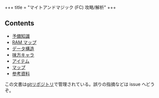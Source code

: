 +++
title = "マイトアンドマジック (FC) 攻略/解析"
+++

## Contents

* [予備知識](@/prepare/_index.md)
* [RAM マップ](@/ram/_index.md)
* [データ構造](@/data-structure/_index.md)
* [味方キャラ](@/hero/_index.md)
* [アイテム](@/item/_index.md)
* [マップ](@/map/_index.md)
* [参考資料](@/reference/_index.md)

この文書は[gitリポジトリ](https://github.com/taotao54321/MightAndMagicJResource)で管理されている。誤りの指摘などは issue へどうぞ。
